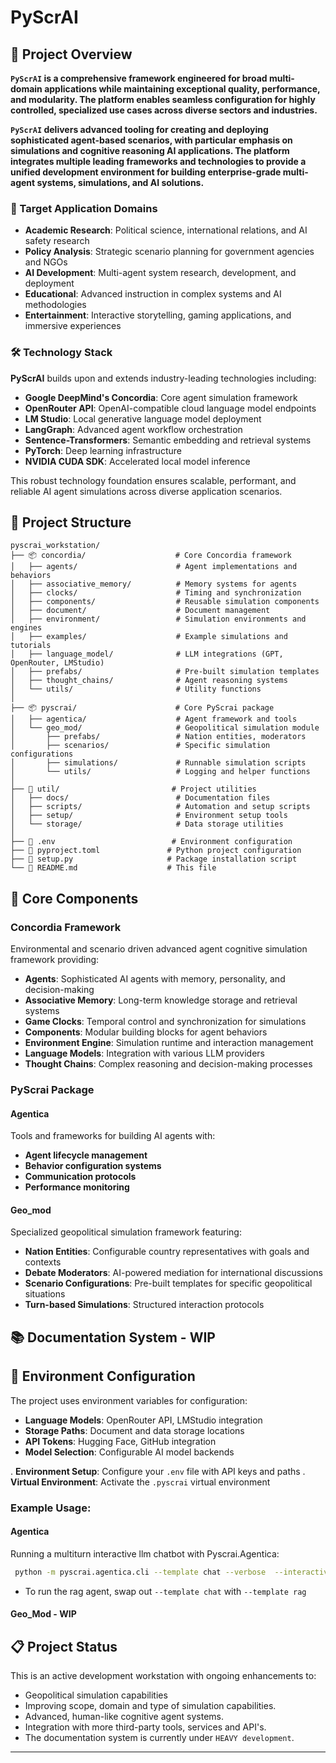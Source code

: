 # PyScrAI

## 🎯 Project Overview

**`PyScrAI` is a comprehensive framework engineered for broad multi-domain applications while maintaining exceptional quality, performance, and modularity. The platform enables seamless configuration for highly controlled, specialized use cases across diverse sectors and industries.**

**`PyScrAI` delivers advanced tooling for creating and deploying sophisticated agent-based scenarios, with particular emphasis on simulations and cognitive reasoning AI applications. The platform integrates multiple leading frameworks and technologies to provide a unified development environment for building enterprise-grade multi-agent systems, simulations, and AI solutions.**


### 🔬 Target Application Domains

- **Academic Research**: Political science, international relations, and AI safety research
- **Policy Analysis**: Strategic scenario planning for government agencies and NGOs  
- **AI Development**: Multi-agent system research, development, and deployment
- **Educational**: Advanced instruction in complex systems and AI methodologies
- **Entertainment**: Interactive storytelling, gaming applications, and immersive experiences

### 🛠️ Technology Stack

**PyScrAI** builds upon and extends industry-leading technologies including:

- **Google DeepMind's Concordia**: Core agent simulation framework
- **OpenRouter API**: OpenAI-compatible cloud language model endpoints
- **LM Studio**: Local generative language model deployment
- **LangGraph**: Advanced agent workflow orchestration
- **Sentence-Transformers**: Semantic embedding and retrieval systems
- **PyTorch**: Deep learning infrastructure
- **NVIDIA CUDA SDK**: Accelerated local model inference

This robust technology foundation ensures scalable, performant, and reliable AI agent simulations across diverse application scenarios.

## 📁 Project Structure

```
pyscrai_workstation/
├── 📦 concordia/                    # Core Concordia framework
│   ├── agents/                      # Agent implementations and behaviors
│   ├── associative_memory/          # Memory systems for agents
│   ├── clocks/                      # Timing and synchronization
│   ├── components/                  # Reusable simulation components
│   ├── document/                    # Document management
│   ├── environment/                 # Simulation environments and engines
│   ├── examples/                    # Example simulations and tutorials
│   ├── language_model/              # LLM integrations (GPT, OpenRouter, LMStudio)
│   ├── prefabs/                     # Pre-built simulation templates
│   ├── thought_chains/              # Agent reasoning systems
│   └── utils/                       # Utility functions
│
├── 📦 pyscrai/                      # Core PyScrai package
│   ├── agentica/                    # Agent framework and tools
│   └── geo_mod/                     # Geopolitical simulation module
│       ├── prefabs/                 # Nation entities, moderators
│       ├── scenarios/               # Specific simulation configurations
│       ├── simulations/             # Runnable simulation scripts
│       └── utils/                   # Logging and helper functions
│
├── 📁 util/                         # Project utilities
│   ├── docs/                        # Documentation files
│   ├── scripts/                     # Automation and setup scripts
│   ├── setup/                       # Environment setup tools
│   └── storage/                     # Data storage utilities
│
├── 📄 .env                          # Environment configuration
├── 📄 pyproject.toml               # Python project configuration
├── 📄 setup.py                     # Package installation script
└── 📄 README.md                    # This file
```

## 🧩 Core Components

### Concordia Framework
Environmental and scenario driven advanced agent cognitive simulation framework providing:

- **Agents**: Sophisticated AI agents with memory, personality, and decision-making
- **Associative Memory**: Long-term knowledge storage and retrieval systems
- **Game Clocks**: Temporal control and synchronization for simulations
- **Components**: Modular building blocks for agent behaviors
- **Environment Engine**: Simulation runtime and interaction management
- **Language Models**: Integration with various LLM providers
- **Thought Chains**: Complex reasoning and decision-making processes

### PyScrai Package

#### Agentica
Tools and frameworks for building AI agents with:
- **Agent lifecycle management**
- **Behavior configuration systems**
- **Communication protocols**
- **Performance monitoring**

#### Geo_mod
Specialized geopolitical simulation framework featuring:
- **Nation Entities**: Configurable country representatives with goals and contexts
- **Debate Moderators**: AI-powered mediation for international discussions
- **Scenario Configurations**: Pre-built templates for specific geopolitical situations
- **Turn-based Simulations**: Structured interaction protocols

## 📚 Documentation System - WIP


## 🔧 Environment Configuration

The project uses environment variables for configuration:

- **Language Models**: OpenRouter API, LMStudio integration
- **Storage Paths**: Document and data storage locations
- **API Tokens**: Hugging Face, GitHub integration
- **Model Selection**: Configurable AI model backends

. **Environment Setup**: Configure your `.env` file with API keys and paths
. **Virtual Environment**: Activate the `.pyscrai` virtual environment





### **Example Usage**: 
#### Agentica 
Running a multiturn interactive llm chatbot with Pyscrai.Agentica: 
```bash
 python -m pyscrai.agentica.cli --template chat --verbose  --interactive  scenarios in `pyscrai/geo_mod scenarios/
```
 - To run the rag agent, swap out 
 `--template chat`
 with 
 `--template rag` 

 #### Geo_Mod  - WIP


## 📋 Project Status

This is an active development workstation with ongoing enhancements to:
- Geopolitical simulation capabilities
- Improving scope, domain and type of simulation capabilities.
- Advanced, human-like cognitive agent systems. 
- Integration with more third-party tools, services and API's. 
- The documentation system is currently under `HEAVY development`. 
---
